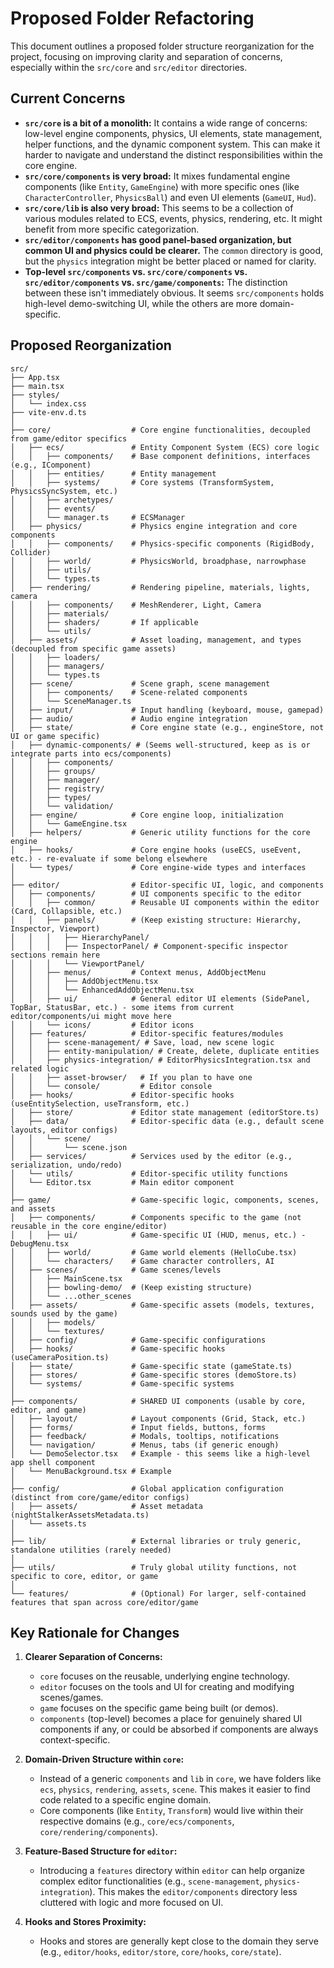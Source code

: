 # Proposed Folder Refactoring

This document outlines a proposed folder structure reorganization for the project, focusing on improving clarity and separation of concerns, especially within the `src/core` and `src/editor` directories.

## Current Concerns

- **`src/core` is a bit of a monolith:** It contains a wide range of concerns: low-level engine components, physics, UI elements, state management, helper functions, and the dynamic component system. This can make it harder to navigate and understand the distinct responsibilities within the core engine.
- **`src/core/components` is very broad:** It mixes fundamental engine components (like `Entity`, `GameEngine`) with more specific ones (like `CharacterController`, `PhysicsBall`) and even UI elements (`GameUI`, `Hud`).
- **`src/core/lib` is also very broad:** This seems to be a collection of various modules related to ECS, events, physics, rendering, etc. It might benefit from more specific categorization.
- **`src/editor/components` has good panel-based organization, but common UI and physics could be clearer.** The `common` directory is good, but the `physics` integration might be better placed or named for clarity.
- **Top-level `src/components` vs. `src/core/components` vs. `src/editor/components` vs. `src/game/components`:** The distinction between these isn't immediately obvious. It seems `src/components` holds high-level demo-switching UI, while the others are more domain-specific.

## Proposed Reorganization

```
src/
├── App.tsx
├── main.tsx
├── styles/
│   └── index.css
├── vite-env.d.ts
│
├── core/                  # Core engine functionalities, decoupled from game/editor specifics
│   ├── ecs/               # Entity Component System (ECS) core logic
│   │   ├── components/    # Base component definitions, interfaces (e.g., IComponent)
│   │   ├── entities/      # Entity management
│   │   ├── systems/       # Core systems (TransformSystem, PhysicsSyncSystem, etc.)
│   │   ├── archetypes/
│   │   ├── events/
│   │   └── manager.ts     # ECSManager
│   ├── physics/           # Physics engine integration and core components
│   │   ├── components/    # Physics-specific components (RigidBody, Collider)
│   │   ├── world/         # PhysicsWorld, broadphase, narrowphase
│   │   ├── utils/
│   │   └── types.ts
│   ├── rendering/         # Rendering pipeline, materials, lights, camera
│   │   ├── components/    # MeshRenderer, Light, Camera
│   │   ├── materials/
│   │   ├── shaders/       # If applicable
│   │   └── utils/
│   ├── assets/            # Asset loading, management, and types (decoupled from specific game assets)
│   │   ├── loaders/
│   │   ├── managers/
│   │   └── types.ts
│   ├── scene/             # Scene graph, scene management
│   │   ├── components/    # Scene-related components
│   │   └── SceneManager.ts
│   ├── input/             # Input handling (keyboard, mouse, gamepad)
│   ├── audio/             # Audio engine integration
│   ├── state/             # Core engine state (e.g., engineStore, not UI or game specific)
│   ├── dynamic-components/ # (Seems well-structured, keep as is or integrate parts into ecs/components)
│   │   ├── components/
│   │   ├── groups/
│   │   ├── manager/
│   │   ├── registry/
│   │   ├── types/
│   │   └── validation/
│   ├── engine/            # Core engine loop, initialization
│   │   └── GameEngine.tsx
│   ├── helpers/           # Generic utility functions for the core engine
│   ├── hooks/             # Core engine hooks (useECS, useEvent, etc.) - re-evaluate if some belong elsewhere
│   └── types/             # Core engine-wide types and interfaces
│
├── editor/                # Editor-specific UI, logic, and components
│   ├── components/        # UI components specific to the editor
│   │   ├── common/        # Reusable UI components within the editor (Card, Collapsible, etc.)
│   │   ├── panels/        # (Keep existing structure: Hierarchy, Inspector, Viewport)
│   │   │   ├── HierarchyPanel/
│   │   │   ├── InspectorPanel/ # Component-specific inspector sections remain here
│   │   │   └── ViewportPanel/
│   │   ├── menus/         # Context menus, AddObjectMenu
│   │   │   ├── AddObjectMenu.tsx
│   │   │   └── EnhancedAddObjectMenu.tsx
│   │   ├── ui/            # General editor UI elements (SidePanel, TopBar, StatusBar, etc.) - some items from current editor/components/ui might move here
│   │   └── icons/         # Editor icons
│   ├── features/          # Editor-specific features/modules
│   │   ├── scene-management/ # Save, load, new scene logic
│   │   ├── entity-manipulation/ # Create, delete, duplicate entities
│   │   ├── physics-integration/ # EditorPhysicsIntegration.tsx and related logic
│   │   ├── asset-browser/   # If you plan to have one
│   │   └── console/         # Editor console
│   ├── hooks/             # Editor-specific hooks (useEntitySelection, useTransform, etc.)
│   ├── store/             # Editor state management (editorStore.ts)
│   ├── data/              # Editor-specific data (e.g., default scene layouts, editor configs)
│   │   └── scene/
│   │       └── scene.json
│   ├── services/          # Services used by the editor (e.g., serialization, undo/redo)
│   └── utils/             # Editor-specific utility functions
│   └── Editor.tsx         # Main editor component
│
├── game/                  # Game-specific logic, components, scenes, and assets
│   ├── components/        # Components specific to the game (not reusable in the core engine/editor)
│   │   ├── ui/            # Game-specific UI (HUD, menus, etc.) - DebugMenu.tsx
│   │   ├── world/         # Game world elements (HelloCube.tsx)
│   │   └── characters/    # Game character controllers, AI
│   ├── scenes/            # Game scenes/levels
│   │   ├── MainScene.tsx
│   │   ├── bowling-demo/  # (Keep existing structure)
│   │   └── ...other_scenes
│   ├── assets/            # Game-specific assets (models, textures, sounds used by the game)
│   │   ├── models/
│   │   └── textures/
│   ├── config/            # Game-specific configurations
│   ├── hooks/             # Game-specific hooks (useCameraPosition.ts)
│   ├── state/             # Game-specific state (gameState.ts)
│   ├── stores/            # Game-specific stores (demoStore.ts)
│   └── systems/           # Game-specific systems
│
├── components/            # SHARED UI components (usable by core, editor, and game)
│   ├── layout/            # Layout components (Grid, Stack, etc.)
│   ├── forms/             # Input fields, buttons, forms
│   ├── feedback/          # Modals, tooltips, notifications
│   └── navigation/        # Menus, tabs (if generic enough)
│   └── DemoSelector.tsx   # Example - this seems like a high-level app shell component
│   └── MenuBackground.tsx # Example
│
├── config/                # Global application configuration (distinct from core/game/editor configs)
│   ├── assets/            # Asset metadata (nightStalkerAssetsMetadata.ts)
│   └── assets.ts
│
├── lib/                   # External libraries or truly generic, standalone utilities (rarely needed)
│
├── utils/                 # Truly global utility functions, not specific to core, editor, or game
│
└── features/              # (Optional) For larger, self-contained features that span across core/editor/game
```

## Key Rationale for Changes

1.  **Clearer Separation of Concerns:**

    - `core` focuses on the reusable, underlying engine technology.
    - `editor` focuses on the tools and UI for creating and modifying scenes/games.
    - `game` focuses on the specific game being built (or demos).
    - `components` (top-level) becomes a place for genuinely shared UI components if any, or could be absorbed if components are always context-specific.

2.  **Domain-Driven Structure within `core`:**

    - Instead of a generic `components` and `lib` in `core`, we have folders like `ecs`, `physics`, `rendering`, `assets`, `scene`. This makes it easier to find code related to a specific engine domain.
    - Core components (like `Entity`, `Transform`) would live within their respective domains (e.g., `core/ecs/components`, `core/rendering/components`).

3.  **Feature-Based Structure for `editor`:**

    - Introducing a `features` directory within `editor` can help organize complex editor functionalities (e.g., `scene-management`, `physics-integration`). This makes the `editor/components` directory less cluttered with logic and more focused on UI.

4.  **Hooks and Stores Proximity:**
    - Hooks and stores are generally kept close to the domain they serve (e.g., `editor/hooks`, `editor/store`, `core/hooks`, `core/state`).

```

```
